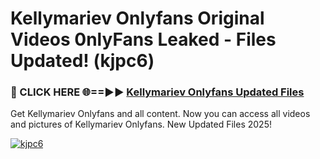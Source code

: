 # Kellymariev Onlyfans Original Videos 0nlyFans Leaked - Files Updated! (kjpc6)

<h3>🔴 CLICK HERE 🌐==►► <a href="https://tinyurl.com/ms9xzufz" rel="nofollow">Kellymariev Onlyfans Updated Files</a></h3>

Get Kellymariev Onlyfans and all content. Now you can access all videos and pictures of Kellymariev Onlyfans. New Updated Files 2025!

[![kjpc6](https://i.imgur.com/PQ7UWWw.gif)](https://tinyurl.com/ms9xzufz)
